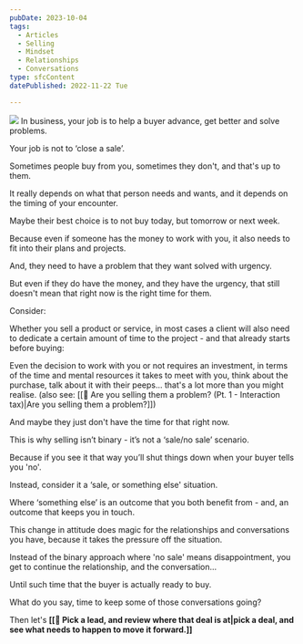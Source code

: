 ```yaml
---
pubDate: 2023-10-04
tags:
  - Articles
  - Selling
  - Mindset
  - Relationships
  - Conversations
type: sfcContent
datePublished: 2022-11-22 Tue

---
```



![](Media/SalesFlowCoach.app_Why-selling-is-not-binary_MartinStellar.png)
In business, your job is to help a buyer advance, get better and solve problems.

Your job is not to ‘close a sale’.

Sometimes people buy from you, sometimes they don't, and that's up to them.

It really depends on what that person needs and wants, and it depends on the timing of your encounter.

Maybe their best choice is to not buy today, but tomorrow or next week.

Because even if someone has the money to work with you, it also needs to fit into their plans and projects.

And, they need to have a problem that they want solved with urgency.

But even if they do have the money, and they have the urgency, that still doesn't mean that right now is the right time for them.

Consider:

Whether you sell a product or service, in most cases a client will also need to dedicate a certain amount of time to the project - and that already starts before buying:

Even the decision to work with you or not requires an investment, in terms of the time and mental resources it takes to meet with you, think about the purchase, talk about it with their peeps... that's a lot more than you might realise. (also see: [[📄 Are you selling them a problem? (Pt. 1 - Interaction tax)|Are you selling them a problem?]])

And maybe they just don't have the time for that right now.

This is why selling isn’t binary - it’s not a ‘sale/no sale’ scenario.

Because if you see it that way you’ll shut things down when your buyer tells you 'no'. 

Instead, consider it a ‘sale, or something else' situation. 

Where ‘something else’ is an outcome that you both benefit from - and, an outcome that keeps you in touch.

This change in attitude does magic for the relationships and conversations you have, because it takes the pressure off the situation.

Instead of the binary approach where 'no sale' means disappointment, you get to continue the relationship, and the conversation...

Until such time that the buyer is actually ready to buy.

What do you say, time to keep some of those conversations going?

Then let's **[[🔎 Pick a lead, and review where that deal is at|pick a deal, and see what needs to happen to move it forward.]]**